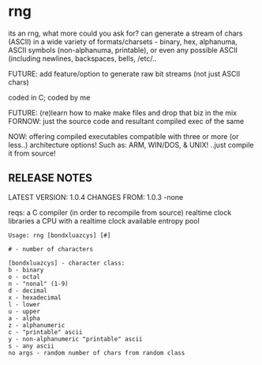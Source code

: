 # rng
its an rng, what more could you ask for? 
can generate a stream of chars (ASCII) in a wide variety of formats/charsets - binary, hex, alphanuma, ASCII symbols (non-alphanuma, printable), or even any possible ASCII (including newlines, backspaces, bells, /etc/..

FUTURE: add feature/option to generate raw bit streams (not just ASCII chars)


coded in C; coded by me

FUTURE: (re)learn how to make make files and drop that biz in the mix
FORNOW: just the source code and resultant compiled exec of the same

NOW: offering compiled executables compatible with three or more (or less..) architecture options! Such as: ARM, WIN/DOS, & UNIX!
..just compile it from source!

## RELEASE NOTES

LATEST VERSION: 1.0.4
  CHANGES FROM: 1.0.3
  -none

reqs: 
a C compiler (in order to recompile from source)
realtime clock libraries
a CPU with a realtime clock
available entropy pool

```
Usage: rng [bondxluazcys] [#]

# - number of characters

[bondxluazcys] - character class:
b - binary
o - octal
n - "nonal" (1-9)
d - decimal
x - hexadecimal
l - lower
u - upper
a - alpha
z - alphanumeric
c - "printable" ascii
y - non-alphanumeric "printable" ascii
s - any ascii
no args - random number of chars from random class
```

